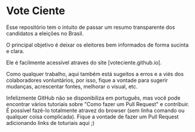 # Vote Ciente

Esse repositório tem o intuito de passar um resumo transparente dos candidatos a eleições no Brasil.

O principal objetivo é deixar os eleitores bem informados de forma sucinta e clara.

Ele é facilmente acessível atraves do site [voteciente.github.io].

Como qualquer trabalho, aqui também está sugeitos a erros e a viés dos colaboradores vonluntários, por isso, fique a vontade para sugerir mudanças, acrescentar fontes, melhorar o visual, etc.

Infelizmente GitHub não se disponibiliza em português, mas você pode encontrar vários tutoriais sobre "Como fazer um Pull Request" e contribuir. É possível fazê-lo totalmente atravez do browser (sem linha comando ou qualquer coisa complicada). Fique a vontade de fazer um Pull Request adicionando links de toturiais aqui ;)
